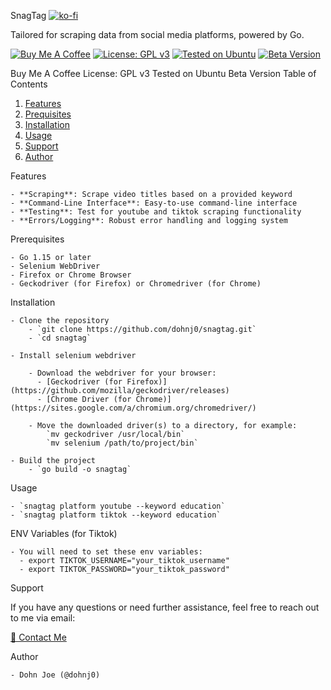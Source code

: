 SnagTag [![ko-fi](https://ko-fi.com/img/githubbutton_sm.svg)](https://ko-fi.com/dohnj0)

Tailored for scraping data from social media platforms, powered by Go.

[![Buy Me A Coffee](https://img.shields.io/badge/Buy%20Me%20A%20Coffee-Donate-yellow.svg)](https://www.buymeacoffee.com/dohnj0) [![License: GPL v3](https://img.shields.io/badge/License-GPLv3-blue.svg)](https://www.gnu.org/licenses/gpl-3.0.en.html) [![Tested on Ubuntu](https://img.shields.io/badge/Tested%20on-Ubuntu-orange.svg)](https://www.ubuntu.com/) [![Beta Version](https://img.shields.io/badge/Beta%20Version-0.1.0--beta-red.svg)](https://github.com/dohnj0/snagtag/releases/tag/v0.1.0-beta)

Buy Me A Coffee License: GPL v3 Tested on Ubuntu Beta Version
Table of Contents

1. [Features](#Features)
2. [Prequisites](#Prequisites)
3. [Installation](#Installation)
4. [Usage](#Usage)
5. [Support](#Support)
6. [Author](#Author)

Features

    - **Scraping**: Scrape video titles based on a provided keyword
    - **Command-Line Interface**: Easy-to-use command-line interface
    - **Testing**: Test for youtube and tiktok scraping functionality
    - **Errors/Logging**: Robust error handling and logging system

Prerequisites

    - Go 1.15 or later
    - Selenium WebDriver
    - Firefox or Chrome Browser
    - Geckodriver (for Firefox) or Chromedriver (for Chrome)

Installation

    - Clone the repository
        - `git clone https://github.com/dohnj0/snagtag.git`
        - `cd snagtag`

    - Install selenium webdriver

        - Download the webdriver for your browser:
          - [Geckodriver (for Firefox)](https://github.com/mozilla/geckodriver/releases)
          - [Chrome Driver (for Chrome)](https://sites.google.com/a/chromium.org/chromedriver/)

        - Move the downloaded driver(s) to a directory, for example:
            `mv geckodriver /usr/local/bin`
            `mv selenium /path/to/project/bin`

    - Build the project
        - `go build -o snagtag`

Usage

    - `snagtag platform youtube --keyword education`
    - `snagtag platform tiktok --keyword education`

ENV Variables (for Tiktok)

    - You will need to set these env variables:
      - export TIKTOK_USERNAME="your_tiktok_username"
      - export TIKTOK_PASSWORD="your_tiktok_password"

Support

If you have any questions or need further assistance, feel free to reach out to me via email:

[💌 Contact Me](mailto:dohnj0@proton.me)

Author

    - Dohn Joe (@dohnj0)